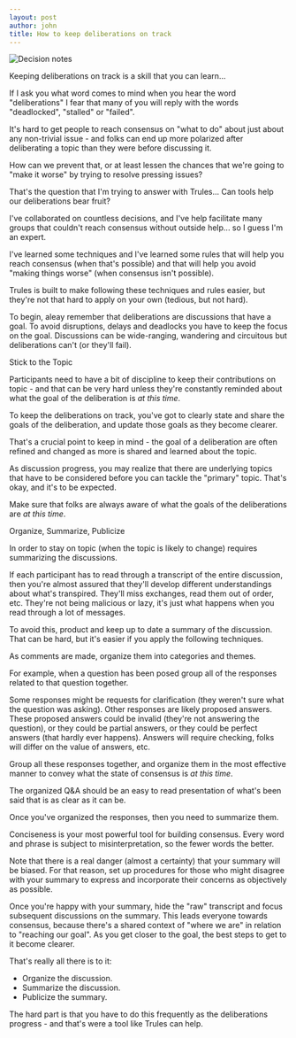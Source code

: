 ```yaml
---
layout: post
author: john
title: How to keep deliberations on track
---
```


![Decision notes](/Trules-for-decisions/assets/images/DecisionNotes.jpg)

Keeping deliberations on track is a skill that you can learn...
<!--more-->
If I ask you what word comes to mind when you hear the word "deliberations"
I fear that many of you will reply with the words "deadlocked", "stalled" or "failed".

It's hard to get people to reach consensus on "what to do" about just about any non-trivial issue -
 and folks can end up more polarized after deliberating a topic than they were before discussing it.

How can we prevent that, or at least lessen the chances that we're going to "make it worse" 
by trying to resolve pressing issues?

That's the question that I'm trying to answer with Trules... 
Can tools help our deliberations bear fruit?

I've collaborated on countless decisions, 
and I've help facilitate many groups that couldn't reach consensus without outside help...
so I guess I'm an expert.

I've learned some techniques and I've learned some rules 
that will help you reach consensus (when that's possible)
and that will help you avoid "making things worse" (when consensus isn't possible).

Trules is built to make following these techniques and rules easier, 
but they're not that hard to apply on your own (tedious, but not hard).

To begin, aleay remember that deliberations are discussions that have a goal.
To avoid disruptions, delays and deadlocks you have to keep the focus on the goal.
Discussions can be wide-ranging, wandering and circuitous 
but deliberations can't (or they'll fail). 

Stick to the Topic

Participants need to have a bit of discipline to keep their
contributions on topic - 
and that can be very hard unless they're constantly reminded
about what the goal of the deliberation is *at this time*.

To keep the deliberations on track, 
you've got to clearly state and share the goals of the deliberation, 
and update those goals as they become clearer.

That's a crucial point to keep in mind - 
the goal of a deliberation are often refined and changed as 
more is shared and learned about the topic.

As discussion progress, you may realize that there
are underlying topics that have to be considered
before you can tackle the "primary" topic.
That's okay, and it's to be expected.

Make sure that folks are always aware of what the
goals of the deliberations are *at this time*.

Organize, Summarize, Publicize

In order to stay on topic (when the topic is likely to change)
requires summarizing the discussions.

If each participant has to read through a transcript of the entire
discussion, then you're almost assured that they'll develop different
understandings about what's transpired. 
They'll miss exchanges, read them out of order, etc. 
They're not being malicious or lazy, 
it's just what happens when you read through a lot of messages.

To avoid this, product and keep up to date a summary of the discussion.
That can be hard, but it's easier if you apply the following techniques.

As comments are made, organize them into categories and themes.

For example, when a question has been posed group all of the responses related to that question together.

Some responses might be requests for clarification (they weren't sure what the question was asking).
Other responses are likely proposed answers. 
These proposed answers could be invalid 
(they're not answering the question), 
or they could be partial answers, 
or they could be perfect answers (that hardly ever happens).
Answers will require checking, folks will differ on the value of answers, etc.

Group all these responses together, and organize them in the most effective manner to convey
what the state of consensus is *at this time*.

The organized Q&A should be an easy to read presentation of what's been said that is as clear as it can be.

Once you've organized the responses, then you need to summarize them.

Conciseness is your most powerful tool for building consensus.
Every word and phrase is subject to misinterpretation, so the fewer words the better.

Note that there is a real danger (almost a certainty) that your summary will be biased.
For that reason, set up procedures for those who might disagree with your summary to express 
and incorporate their concerns as objectively as possible.

Once you're happy with your summary, hide the "raw" transcript and focus subsequent discussions on the summary.
This leads everyone towards consensus, 
because there's a shared context of "where we are" in relation to "reaching our goal".
As you get closer to the goal, the best steps to get to it become clearer.

That's really all there is to it:
- Organize the discussion. 
- Summarize the discussion. 
- Publicize the summary.

The hard part is that you have to do this frequently as the deliberations progress -
and that's were a tool like Trules can help.











